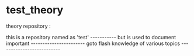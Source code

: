 # test_theory
theory repository :

this is a repository named as 'test' -----------
but is used to document important -----------------------
goto flash knowledge of various topics --------------------------


